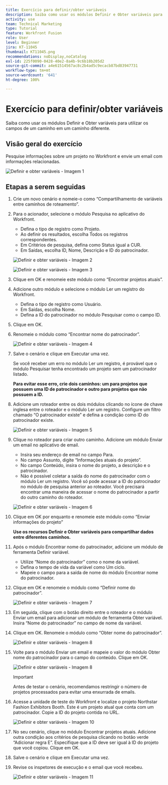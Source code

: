 ```yaml
---
title: Exercício para definir/obter variáveis
description: Saiba como usar os módulos Definir e Obter variáveis para utilizar os campos de um caminho em um caminho diferente.
activity: use
team: Technical Marketing
type: Tutorial
feature: Workfront Fusion
role: User
level: Beginner
jira: KT-11045
thumbnail: KT11045.png
recommendations: noDisplay,noCatalog
exl-id: 225f0090-0428-40e2-8a4b-9c6b18b205d2
source-git-commit: a4e61514567ac8c2b4ad5c9ecacb87bd83947731
workflow-type: tm+mt
source-wordcount: '641'
ht-degree: 100%

---
```


# Exercício para definir/obter variáveis

Saiba como usar os módulos Definir e Obter variáveis para utilizar os campos de um caminho em um caminho diferente.

## Visão geral do exercício

Pesquise informações sobre um projeto no Workfront e envie um email com informações relacionadas.

![Definir e obter variáveis - Imagem 1](../12-exercises/assets/set-get-variables-walkthrough-1.png)

## Etapas a serem seguidas

1. Crie um novo cenário e nomeie-o como “Compartilhamento de variáveis entre caminhos de roteamento”.
1. Para o acionador, selecione o módulo Pesquisa no aplicativo do Workfront.

   + Defina o tipo de registro como Projeto.
   + Ao definir os resultados, escolha Todos os registros correspondentes.
   + Em Critérios de pesquisa, defina como Status igual a CUR.
   + Em Saídas, escolha ID, Nome, Descrição e ID do patrocinador.

   ![Definir e obter variáveis - Imagem 2](../12-exercises/assets/set-get-variables-walkthrough-2.png)

   ![Definir e obter variáveis - Imagem 3](../12-exercises/assets/set-get-variables-walkthrough-3.png)

1. Clique em OK e renomeie este módulo como “Encontrar projetos atuais”.
1. Adicione outro módulo e selecione o módulo Ler um registro do Workfront.

   + Defina o tipo de registro como Usuário.
   + Em Saídas, escolha Nome.
   + Defina a ID do patrocinador no módulo Pesquisar como o campo ID.

1. Clique em OK.
1. Renomeie o módulo como “Encontrar nome do patrocinador”.

   ![Definir e obter variáveis - Imagem 4](../12-exercises/assets/set-get-variables-walkthrough-4.png)

1. Salve o cenário e clique em Executar uma vez.

   Se você receber um erro no módulo Ler um registro, é provável que o módulo Pesquisar tenha encontrado um projeto sem um patrocinador listado.

   **Para evitar esse erro, crie dois caminhos: um para projetos que possuem uma ID de patrocinador e outro para projetos que não possuem a ID.**

1. Adicione um roteador entre os dois módulos clicando no ícone de chave inglesa entre o roteador e o módulo Ler um registro. Configure um filtro chamado “O patrocinador existe” e defina a condição como ID do patrocinador existe.

   ![Definir e obter variáveis - Imagem 5](../12-exercises/assets/set-get-variables-walkthrough-5.png)

1. Clique no roteador para criar outro caminho. Adicione um módulo Enviar um email no aplicativo de email.

   + Insira seu endereço de email no campo Para.
   + No campo Assunto, digite “Informações atuais do projeto”.
   + No campo Conteúdo, insira o nome do projeto, a descrição e o patrocinador.
   + Não é possível coletar a saída do nome do patrocinador com o módulo Ler um registro. Você só pode acessar a ID do patrocinador no módulo de pesquisa anterior ao roteador. Você precisará encontrar uma maneira de acessar o nome do patrocinador a partir do outro caminho do roteador.

   ![Definir e obter variáveis - Imagem 6](../12-exercises/assets/set-get-variables-walkthrough-6.png)

1. Clique em OK por enquanto e renomeie este módulo como “Enviar informações do projeto”

   **Use os recursos Definir e Obter variáveis para compartilhar dados entre diferentes caminhos.**

1. Após o módulo Encontrar nome do patrocinador, adicione um módulo de ferramenta Definir variável.

   + Utilize “Nome do patrocinador” como o nome da variável.
   + Defina o tempo de vida da variável como Um ciclo.
   + Mapeie o campo para a saída de nome do módulo Encontrar nome do patrocinador.

1. Clique em OK e renomeie o módulo como “Definir nome do patrocinador”.

   ![Definir e obter variáveis - Imagem 7](../12-exercises/assets/set-get-variables-walkthrough-7.png)

1. Em seguida, clique com o botão direito entre o roteador e o módulo Enviar um email para adicionar um módulo de ferramenta Obter variável. Insira “Nome do patrocinador” no campo de nome da variável.
1. Clique em OK. Renomeie o módulo como “Obter nome do patrocinador”.

   ![Definir e obter variáveis - Imagem 8](../12-exercises/assets/set-get-variables-walkthrough-8.png)

1. Volte para o módulo Enviar um email e mapeie o valor do módulo Obter nome do patrocinador para o campo do conteúdo. Clique em OK.

   ![Definir e obter variáveis - Imagem 8](../12-exercises/assets/set-get-variables-walkthrough-8.png)

   >[!IMPORTANT]
   >
   >Antes de testar o cenário, recomendamos restringir o número de projetos processados para evitar uma enxurrada de emails.

1. Acesse a unidade de teste do Workfront e localize o projeto Northstar Fashion Exhibitors Booth. Este é um projeto atual que conta com um patrocinador. Copie a ID do projeto contida no URL.

   ![Definir e obter variáveis - Imagem 10](../12-exercises/assets/set-get-variables-walkthrough-10.png)

1. No seu cenário, clique no módulo Encontrar projetos atuais. Adicione outra condição aos critérios de pesquisa clicando no botão verde “Adicionar regra E”. Especifique que a ID deve ser igual à ID do projeto que você copiou. Clique em OK.
1. Salve o cenário e clique em Executar uma vez.
1. Revise os inspetores de execução e o email que você recebeu.

   ![Definir e obter variáveis - Imagem 11](../12-exercises/assets/set-get-variables-walkthrough-11.png)
